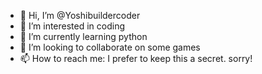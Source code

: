 - 👋 Hi, I’m @Yoshibuildercoder
- 👀 I’m interested in coding
- 🌱 I’m currently learning python
- 💞️ I’m looking to collaborate on some games
- 📫 How to reach me: I prefer to keep this a secret. sorry!

<!---
Yoshibuildercoder/Yoshibuildercoder is a ✨ special ✨ repository because its `README.md` (this file) appears on your GitHub profile.
You can click the Preview link to take a look at your changes.
--->
